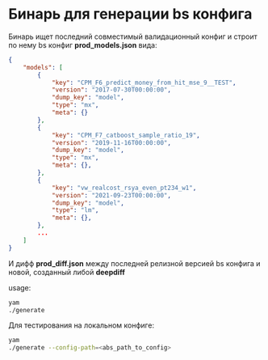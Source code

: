 # Бинарь для генерации bs конфига

Бинарь ищет последний совместимый валидационный конфиг и строит по нему bs конфиг __prod_models.json__ вида:

```json
{
    "models": [
        {
            "key": "CPM_F6_predict_money_from_hit_mse_9__TEST",
            "version": "2017-07-30T00:00:00",
            "dump_key": "model",
            "type": "mx",
            "meta": {}
        },
        {
            "key": "CPM_F7_catboost_sample_ratio_19",
            "version": "2019-11-16T00:00:00",
            "dump_key": "model",
            "type": "mx",
            "meta": {},
        },
        {
            "key": "vw_realcost_rsya_even_pt234_w1",
            "version": "2021-09-23T00:00:00",
            "dump_key": "model",
            "type": "lm",
            "meta": {},
        },
        ...
    ]
}
```

И дифф __prod_diff.json__ между последней релизной версией bs конфига и новой, созданный либой __deepdiff__

usage:

```sh
yam
./generate
```

Для тестирования на локальном конфиге:

```sh
yam
./generate --config-path=<abs_path_to_config>
```
